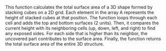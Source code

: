 This function calculates the total surface area of a 3D shape formed by stacking cubes on a 2D grid. Each element in the array A represents the height of stacked cubes at that position. The function loops through each cell and adds the top and bottom surfaces (2 units). Then, it compares the current height with its neighboring cells (up, down, left, and right) to find any exposed sides. For each side that is higher than its neighbor, the uncovered part contributes to the surface area. Finally, the function returns the total surface area of the entire 3D structure.
